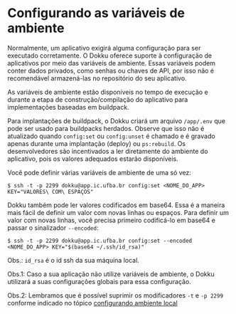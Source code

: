 # Configurando as variáveis de ambiente

Normalmente, um aplicativo exigirá alguma configuração para ser executado corretamente. O Dokku oferece suporte à configuração de aplicativos por meio das variáveis de ambiente. Essas variáveis podem conter dados privados, como senhas ou chaves de API, por isso não é recomendável armazená-las no repositório do seu aplicativo.

As variáveis de ambiente estão disponíveis no tempo de execução e durante a etapa de construção/compilação do aplicativo para implementações baseadas em buildpack.

Para implantações de buildpack, o Dokku criará um arquivo `/app/.env` que pode ser usado para buildpacks herdados. Observe que isso não é atualizado quando `config:set` ou `config:unset` é chamado e é gravado apenas durante uma implantação (deploy) ou `ps:rebuild`. Os desenvolvedores são incentivados a ler diretamente do ambiente do aplicativo, pois os valores adequados estarão disponíveis.

Você pode definir várias variáveis de ambiente de uma só vez:

```
$ ssh -t -p 2299 dokku@app.ic.ufba.br config:set <NOME_DO_APP> KEY="VALORES\ COM\ ESPAÇOS"
```
Dokku também pode ler valores codificados em base64. Essa é a maneira mais fácil de definir um valor com novas linhas ou espaços. Para definir um valor com novas linhas, você precisa primeiro codificá-lo em base64 e passar o sinalizador `--encoded`:

```
$ ssh -t -p 2299 dokku@app.ic.ufba.br config:set --encoded <NOME_DO_APP> KEY="$(base64 ~/.ssh/id_rsa)"
```
Obs.: `id_rsa` é o id ssh da sua máquina local.

Obs.1: Caso a sua aplicação não utilize variáveis de ambiente, o Dokku utilizará a suas configurações globais para essa configuração.

Obs.2: Lembramos que é possível suprimir os modificadores `-t` e `-p 2299` conforme indicado no tópico [configurando ambiente local](ambiente-local.md)
